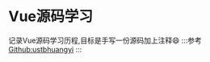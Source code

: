 # Vue源码学习

记录Vue源码学习历程,目标是手写一份源码加上注释:smile:
:::参考
[Github:ustbhuangyi](https://github.com/ustbhuangyi/vue-analysis)
:::